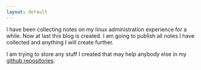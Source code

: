 ```yaml
---
layout: default
---
```

I have been collecting notes on my linux administration experience for a while. Now at last this blog is created. I am going to publish all notes I have collected and anything I will create further. 

I am trying to store any stuff I created that may help anybody else in my [github repositories](https://github.com/selivan).
